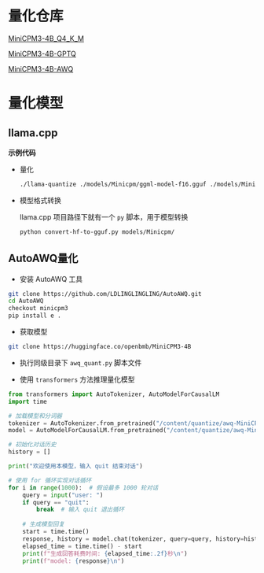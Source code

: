 # 量化仓库

[MiniCPM3-4B_Q4_K_M](https://huggingface.co/qwqcoder/MiniCPM3-4B_Q4_K_M)

[MiniCPM3-4B-GPTQ](https://huggingface.co/openbmb/MiniCPM3-4B-GPTQ-Int4/tree/main)

[MiniCPM3-4B-AWQ](https://huggingface.co/qwqcoder/MiniCPM3-4B-AWQ)

# 量化模型

## llama.cpp

**示例代码**

+ 量化

  ```bash
  ./llama-quantize ./models/Minicpm/ggml-model-f16.gguf ./models/Minicpm/ggml-model-Q4_K_M.gguf Q4_K_M
  ```

+ 模型格式转换

  llama.cpp 项目路径下就有一个 `py` 脚本，用于模型转换

  ```bash
  python convert-hf-to-gguf.py models/Minicpm/
  ```




## AutoAWQ量化

+ 安装 AutoAWQ 工具

```bash
git clone https://github.com/LDLINGLINGLING/AutoAWQ.git
cd AutoAWQ
checkout minicpm3
pip install e .
```

+ 获取模型

```bash
git clone https://huggingface.co/openbmb/MiniCPM3-4B
```

+ 执行同级目录下 `awq_quant.py` 脚本文件

+ 使用 `transformers` 方法推理量化模型

```python
from transformers import AutoTokenizer, AutoModelForCausalLM
import time

# 加载模型和分词器
tokenizer = AutoTokenizer.from_pretrained("/content/quantize/awq-MiniCPM3-4B")  # 传入 awq_quant.py 脚本中保存模型的路径
model = AutoModelForCausalLM.from_pretrained("/content/quantize/awq-MiniCPM3-4B", trust_remote_code=True).cuda() # 传入 awq_quant.py 脚本中保存模型的路径

# 初始化对话历史
history = []

print("欢迎使用本模型，输入 quit 结束对话")

# 使用 for 循环实现对话循环
for i in range(1000):  # 假设最多 1000 轮对话
    query = input("user: ")
    if query == "quit":
        break  # 输入 quit 退出循环
    
    # 生成模型回复
    start = time.time()
    response, history = model.chat(tokenizer, query=query, history=history)
    elapsed_time = time.time() - start
    print(f"生成回答耗费时间: {elapsed_time:.2f}秒\n")
    print(f"model: {response}\n")
```

